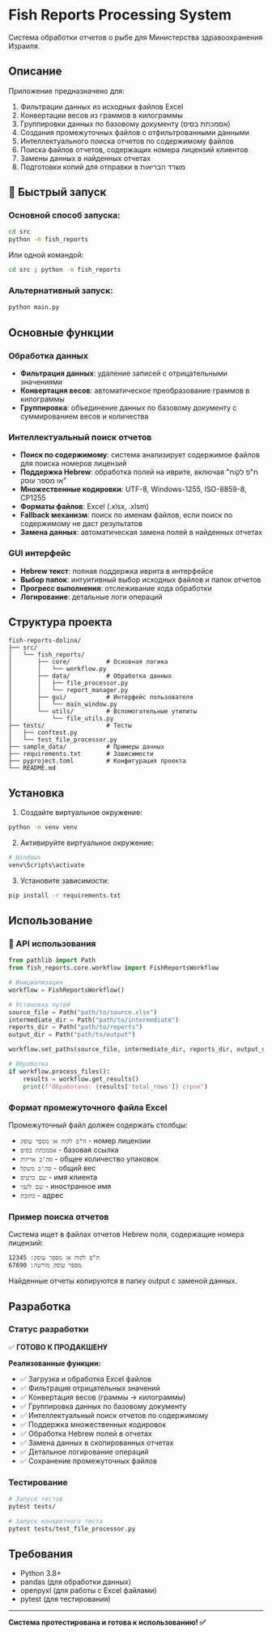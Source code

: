 # Fish Reports Processing System
Система обработки отчетов о рыбе для Министерства здравоохранения Израиля.

## Описание
Приложение предназначено для:
1. Фильтрации данных из исходных файлов Excel
2. Конвертации весов из граммов в килограммы
3. Группировки данных по базовому документу (אסמכתת בסיס)
4. Создания промежуточных файлов с отфильтрованными данными
5. Интеллектуального поиска отчетов по содержимому файлов
6. Поиска файлов отчетов, содержащих номера лицензий клиентов
7. Замены данных в найденных отчетах
8. Подготовки копий для отправки в משרד הבריאות

## 🚀 Быстрый запуск

### Основной способ запуска:
```bash
cd src
python -m fish_reports
```

Или одной командой:
```bash
cd src ; python -m fish_reports
```

### Альтернативный запуск:
```bash
python main.py
```

## Основные функции

### Обработка данных
- **Фильтрация данных**: удаление записей с отрицательными значениями
- **Конвертация весов**: автоматическое преобразование граммов в килограммы
- **Группировка**: объединение данных по базовому документу с суммированием весов и количества

### Интеллектуальный поиск отчетов
- **Поиск по содержимому**: система анализирует содержимое файлов для поиска номеров лицензий
- **Поддержка Hebrew**: обработка полей на иврите, включая "ח"פ לקוח או מספר עוסק"
- **Множественные кодировки**: UTF-8, Windows-1255, ISO-8859-8, CP1255
- **Форматы файлов**: Excel (.xlsx, .xlsm)
- **Fallback механизм**: поиск по именам файлов, если поиск по содержимому не даст результатов
- **Замена данных**: автоматическая замена полей в найденных отчетах

### GUI интерфейс
- **Hebrew текст**: полная поддержка иврита в интерфейсе
- **Выбор папок**: интуитивный выбор исходных файлов и папок отчетов
- **Прогресс выполнения**: отслеживание хода обработки
- **Логирование**: детальные логи операций

## Структура проекта
```
fish-reports-dolina/
├── src/
│   └── fish_reports/
│       ├── core/          # Основная логика
│       │   └── workflow.py
│       ├── data/          # Обработка данных
│       │   ├── file_processor.py
│       │   └── report_manager.py
│       ├── gui/           # Интерфейс пользователя
│       │   └── main_window.py
│       └── utils/         # Вспомогательные утилиты
│           └── file_utils.py
├── tests/                 # Тесты
│   ├── conftest.py
│   └── test_file_processor.py
├── sample_data/           # Примеры данных
├── requirements.txt       # Зависимости
├── pyproject.toml         # Конфигурация проекта
└── README.md
```

## Установка
1. Создайте виртуальное окружение:
```bash
python -m venv venv
```

2. Активируйте виртуальное окружение:
```bash
# Windows
venv\Scripts\activate
```

3. Установите зависимости:
```bash
pip install -r requirements.txt
```

## Использование

### 🔧 API использования
```python
from pathlib import Path
from fish_reports.core.workflow import FishReportsWorkflow

# Инициализация
workflow = FishReportsWorkflow()

# Установка путей
source_file = Path("path/to/source.xlsx")
intermediate_dir = Path("path/to/intermediate")
reports_dir = Path("path/to/reports")
output_dir = Path("path/to/output")

workflow.set_paths(source_file, intermediate_dir, reports_dir, output_dir)

# Обработка
if workflow.process_files():
    results = workflow.get_results()
    print(f"Обработано: {results['total_rows']} строк")
```

### Формат промежуточного файла Excel
Промежуточный файл должен содержать столбцы:
- `ח"פ לקוח או מספר עוסק` - номер лицензии
- `אסמכתת בסיס` - базовая ссылка
- `סה'כ אריזות` - общее количество упаковок
- `סה'כ משקל` - общий вес
- `שם כרטיס` - имя клиента
- `שם לועזי` - иностранное имя
- `כתובת` - адрес

### Пример поиска отчетов
Система ищет в файлах отчетов Hebrew поля, содержащие номера лицензий:
```
ח"פ לקוח או מספר עוסק: 12345
מספר עוסק מורשה: 67890
```

Найденные отчеты копируются в папку output с заменой данных.

## Разработка

### Статус разработки
✅ **ГОТОВО К ПРОДАКШЕНУ**

**Реализованные функции:**
- ✅ Загрузка и обработка Excel файлов
- ✅ Фильтрация отрицательных значений
- ✅ Конвертация весов (граммы → килограммы)
- ✅ Группировка данных по базовому документу
- ✅ Интеллектуальный поиск отчетов по содержимому
- ✅ Поддержка множественных кодировок
- ✅ Обработка Hebrew полей в отчетах
- ✅ Замена данных в скопированных отчетах
- ✅ Детальное логирование операций
- ✅ Сохранение промежуточных файлов

### Тестирование
```bash
# Запуск тестов
pytest tests/

# Запуск конкретного теста
pytest tests/test_file_processor.py
```

## Требования
- Python 3.8+
- pandas (для обработки данных)
- openpyxl (для работы с Excel файлами)
- pytest (для тестирования)

---

**Система протестирована и готова к использованию! ✅**
